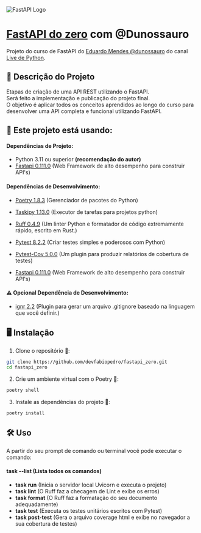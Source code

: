 <img src="https://i.imgur.com/4tuAMcX.png" alt="FastAPI Logo">

# [FastAPI do zero](https://fastapidozero.dunossauro.com/) com @Dunossauro

Projeto do curso de FastAPI do [Eduardo Mendes @dunossauro](https://github.com/dunossauro/fastapi-do-zero) do canal [Live de Python](https://www.youtube.com/@Dunossauro).


## 📘 Descrição do Projeto

Etapas de criação de uma API REST utilizando o FastAPI.  
Será feito a implementação e publicação do projeto final.  
O objetivo é aplicar todos os conceitos aprendidos ao longo do curso para desenvolver uma API completa e funcional utilizando FastAPI.

## 🚀 Este projeto está usando:

#### Dependências de Projeto:
- Python 3.11 ou superior **(recomendação do autor)**
- <a href="https://pypi.org/project/fastapi/" target="_blank">Fastapi 0.111.0</a> (Web Framework de alto desempenho para construir API's)


#### Dependências de Desenvolvimento:
- <a href="https://python-poetry.org/" target="_blank">Poetry 1.8.3</a> (Gerenciador de pacotes do Python)

- <a href="https://pypi.org/project/taskipy/" target="_blank">Taskipy 1.13.0</a> (Executor de tarefas para projetos python)
- <a href="https://pypi.org/project/ruff/" target="_blank">Ruff 0.4.9</a> (Um linter Python e formatador de código extremamente rápido, escrito em Rust.)
- <a href="https://pypi.org/project/pytest/" target="_blank">Pytest 8.2.2</a> (Criar testes simples e poderosos com Python)
- <a href="https://pypi.org/project/pytest-cov/" target="_blank">Pytest-Cov 5.0.0</a> (Um plugin para produzir relatórios de cobertura de testes)
- <a href="https://pypi.org/project/fastapi/" target="_blank">Fastapi 0.111.0</a> (Web Framework de alto desempenho para construir API's)

#### ⚠️ Opcional Dependência de Desenvolvimento:
- <a href="https://pypi.org/project/ignr/" target="_blank">ignr 2.2</a> (Plugin para gerar um arquivo .gitignore baseado na linguagem que você definir.)

## 🖥️ Instalação

1. Clone o repositório 🔗:

```bash
git clone https://github.com/devfabiopedro/fastapi_zero.git
cd fastapi_zero
```

2. Crie um ambiente virtual com o Poetry 🏡:

```bash
poetry shell
```

3. Instale as dependências do projeto 💾:

```bash
poetry install
```

## 🛠️ Uso
A partir do seu prompt de comando ou terminal você pode executar o comando:
#### **task --list** (Lista todos os comandos)  
- **task run** (Inicia o servidor local Uvicorn e executa o projeto)
- **task lint** (O Ruff faz a checagem de Lint e exibe os erros)
- **task format** (O Ruff faz a formatação do seu documento adequadamente)
- **task test** (Executa os testes unitários escritos com Pytest)
- **task post-test** (Gera o arquivo coverage html e exibe no navegador a sua cobertura de testes)